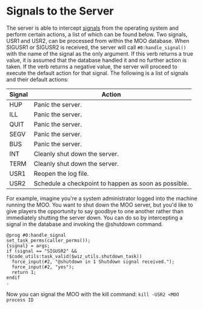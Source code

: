 # Signals to the Server

The server is able to intercept [signals](https://en.wikipedia.org/wiki/Signal_(IPC)) from the operating system and
perform certain actions, a list of which can be found below. Two signals, USR1 and USR2, can be processed from within
the MOO database. When SIGUSR1 or SIGUSR2 is received, the server will call `#0:handle_signal()` with the name of the
signal as the only argument. If this verb returns a true value, it is assumed that the database handled it and no
further action is taken. If the verb returns a negative value, the server will proceed to execute the default action for
that signal. The following is a list of signals and their default actions:

| Signal | Action                                               |
|--------|------------------------------------------------------|
| HUP    | Panic the server.                                    |
| ILL    | Panic the server.                                    |
| QUIT   | Panic the server.                                    |
| SEGV   | Panic the server.                                    |
| BUS    | Panic the server.                                    |
| INT    | Cleanly shut down the server.                        |
| TERM   | Cleanly shut down the server.                        |
| USR1   | Reopen the log file.                                 |
| USR2   | Schedule a checkpoint to happen as soon as possible. |

For example, imagine you're a system administrator logged into the machine running the MOO. You want to shut down the
MOO server, but you'd like to give players the opportunity to say goodbye to one another rather than immediately
shutting the server down. You can do so by intercepting a signal in the database and invoking the @shutdown command.

```
@prog #0:handle_signal
set_task_perms(caller_perms());
{signal} = args;
if (signal == "SIGUSR2" && !$code_utils:task_valid($wiz_utils.shutdown_task))
  force_input(#2, "@shutdown in 1 Shutdown signal received.");
  force_input(#2, "yes");
  return 1;
endif
.
```

Now you can signal the MOO with the kill command: `kill -USR2 <MOO process ID`
